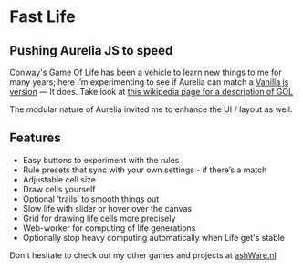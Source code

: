 <h1>Fast Life</h1>
<h2>Pushing Aurelia JS to speed</h2>
<p>Conway's Game Of Life has been a vehicle to learn new things to me for many years; here I&rsquo;m experimenting to see if Aurelia can match a <a href="https://www.ashware.nl/graylife" target="_blank">Vanilla js version</a> &mdash; It does. Take look at <a href="https://nl.wikipedia.org/wiki/Game_of_Life" target="_blank">this wikipedia page for a description of GOL</a></p>
<p>The modular nature of Aurelia invited me to enhance the UI / layout as well.</p>
<h2>Features</h2>
<ul>
  <li>Easy buttons to experiment with the rules</li>
  <li>Rule presets that sync with your own settings - if there&rsquo;s a match</li>
  <li>Adjustable cell size</li>
  <li>Draw cells yourself</li>
  <li>Optional &lsquo;trails&rsquo; to smooth things out</li>
  <li>Slow life with slider or hover over the canvas</li>
  <li>Grid for drawing life cells more precisely</li>
  <li>Web-worker for computing of life generations</li>
  <li>Optionally stop heavy computing automatically when Life get's stable</li>
</ul>
<p>Don't hesitate to check out my other games and projects at <a href="https://www.ashware.nl" target="_blank">ashWare.nl</a></p>
